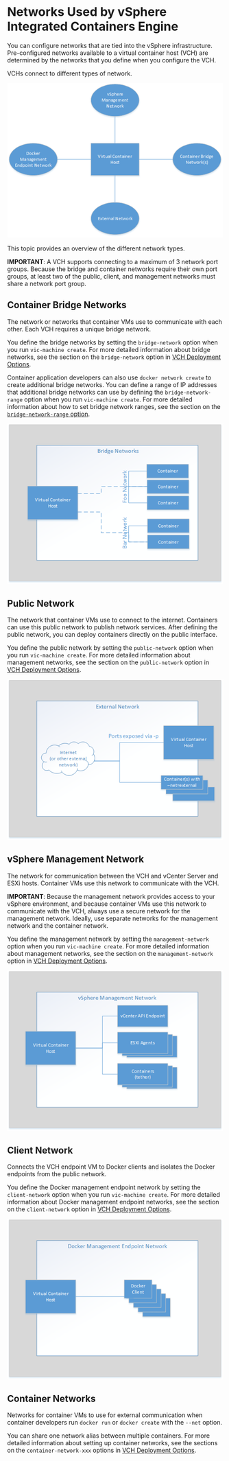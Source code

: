 # Networks Used by vSphere Integrated Containers Engine #

You can configure networks that are tied into the vSphere infrastructure. Pre-configured networks available to a virtual container host (VCH) are determined by the networks that you define when you configure the VCH.

VCHs connect to different types of network. 

 ![vSphere Container Host Management Network](graphics/vch-net.png)

This topic provides an overview of the different network types. 

**IMPORTANT**: A VCH supports connecting to a maximum of 3 network port groups. Because the bridge and container networks require their own port groups, at least two of the public, client, and management networks must share a network port group.

## Container Bridge Networks ##
The network or networks that container VMs use to communicate with each other. Each VCH requires a unique bridge network.

You define the bridge networks by setting the `bridge-network` option when you run `vic-machine create`.  For  more detailed information about bridge networks, see the section on the `bridge-network` option in [VCH Deployment Options](vch_installer_options.md#bridge).

Container application developers can also use `docker network create` to create additional bridge networks. You can define a range of IP addresses that additional bridge networks can use by defining the `bridge-network-range` option when you run `vic-machine create`. For  more detailed information about  how to set bridge network ranges, see the section on the [`bridge-network-range` option](vch_installer_options.md#bridge-range). 

 ![Container Bridge Network](graphics/vch-bridge-net.png)

## Public Network  ##
The network that container VMs use to connect to the internet. Containers can use this public network to publish network services. After defining the public network, you can deploy containers directly on the public interface.

You define the public network by setting the `public-network` option when you run `vic-machine create`. For  more detailed information about management networks, see the section on the `public-network` option in [VCH Deployment Options](vch_installer_options.md#public-network).

 ![Public Network](graphics/vch-external-net.png)

## vSphere Management Network ##

The network for communication between the VCH and vCenter Server and ESXi hosts. Container VMs use this network to communicate with the VCH.

**IMPORTANT**: Because the management network provides access to your vSphere environment, and because container VMs use this network to communicate with the VCH, always use a secure network for the management network. Ideally, use separate networks for the management network and the container network.

You define the management network by setting the `management-network` option when you run `vic-machine create`. For  more detailed information about management networks, see the section on the `management-network` option in [VCH Deployment Options](vch_installer_options.md#management-network).

 ![vSphere Management Network](graphics/vch-management-net.png)

## Client Network ##

Connects the VCH endpoint VM to Docker clients and isolates the Docker endpoints from the public network.

You define the Docker management endpoint network by setting the `client-network` option when you run `vic-machine create`. For  more detailed information about Docker management endpoint networks, see the section on the `client-network` option in [VCH Deployment Options](vch_installer_options.md#client-network).

 ![Docker Management Endpoint Network](graphics/vch-docker-net.png)

## Container Networks ##

Networks for container VMs to use for external communication when container developers run `docker run` or `docker create` with the `--net` option. 

You can share one network alias between multiple containers. For  more detailed information about setting up container networks, see the sections on the `container-network-xxx` options in [VCH Deployment Options](vch_installer_options.md#container-network). 